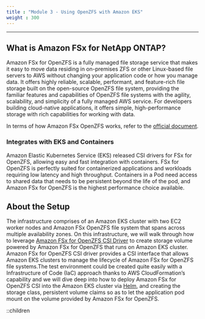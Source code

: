 ```yaml
---
title : "Module 3 - Using OpenZFS with Amazon EKS"
weight : 300
---
```

-------------------------------------------------------------

## What is Amazon FSx for NetApp ONTAP?

Amazon FSx for OpenZFS is a fully managed file storage service that makes it easy to move data residing in on-premises ZFS or other Linux-based file servers to AWS without changing your application code or how you manage data. It offers highly reliable, scalable, performant, and feature-rich file storage built on the open-source OpenZFS file system, providing the familiar features and capabilities of OpenZFS file systems with the agility, scalability, and simplicity of a fully managed AWS service. For developers building cloud-native applications, it offers simple, high-performance storage with rich capabilities for working with data.

In terms of how Amazon FSx OpenZFS works, refer to the [official document](https://docs.aws.amazon.com/fsx/latest/OpenZFSGuide/what-is-fsx.html).

### Integrates with EKS and Containers

Amazon Elastic Kubernetes Service (EKS) released CSI drivers for FSx for OpenZFS, allowing easy and fast integration with containers. FSx for OpenZFS is perfectly suited for containerized applications and workloads requiring low latency and high throughput. Containers in a Pod need access to shared data that needs to be persistent beyond the life of the pod, and Amazon FSx for OpenZFS is the highest performance choice available.

## About the Setup

The infrastructure comprises of an Amazon EKS cluster with two EC2 worker nodes and Amazon FSx OpenZFS file system that spans across multiple availability zones. On this infrastructure, we will walk through how to leverage [Amazon FSx for OpenZFS CSI Driver](https://github.com/kubernetes-sigs/aws-fsx-openzfs-csi-driver) to create storage volume powered by Amazon FSx for OpenZFS that runs on Amazon EKS cluster. Amazon FSx for OpenZFS CSI driver provides a CSI interface that allows Amazon EKS clusters to manage the lifecycle of Amazon FSx for OpenZFS file systems.The test environment could be created quite easily with a Infrastructure of Code (IaC) approach thanks to AWS CloudFormation’s capability and we will dive deep into how to deploy Amazon FSx for OpenZFS CSI into the Amazon EKS cluster via [Helm](https://helm.sh/), and creating the storage class, persistent volume claims so as to let the application pod mount on the volume provided by Amazon FSx for OpenZFS.



::children
